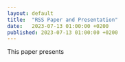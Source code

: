 ```yaml
---
layout: default
title:  "RSS Paper and Presentation"
date:   2023-07-13 01:00:00 +0200
published: 2023-07-13 01:00:00 +0200
---
```


<p>
This paper presents
</p>

